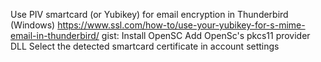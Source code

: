 Use PIV smartcard (or Yubikey) for email encryption in Thunderbird (Windows)
https://www.ssl.com/how-to/use-your-yubikey-for-s-mime-email-in-thunderbird/
gist:
Install OpenSC
Add OpenSc's pkcs11 provider DLL
Select the detected smartcard certificate in account settings
